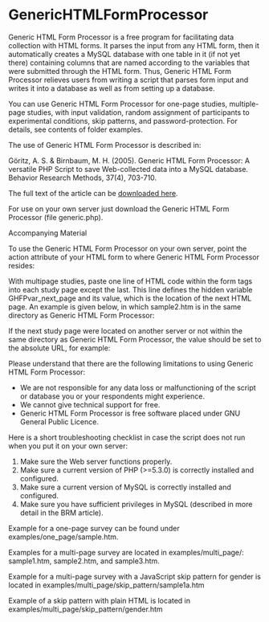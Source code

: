 GenericHTMLFormProcessor
========================
Generic HTML Form Processor is a free program for facilitating data collection with HTML forms. It parses the input from any HTML form, then it automatically creates a MySQL database with one table in it (if not yet there) containing columns that are named according to the variables that were submitted through the HTML form. Thus, Generic HTML Form Processor relieves users from writing a script that parses form input and writes it into a database as well as from setting up a database.

You can use Generic HTML Form Processor for one-page studies, multiple-page studies, with input validation, random assignment of participants to experimental conditions, skip patterns, and password-protection. For details, see contents of folder examples.

The use of Generic HTML Form Processor is described in:

Göritz, A. S. & Birnbaum, M. H. (2005). Generic HTML Form Processor: A versatile PHP Script to save Web-collected data into a MySQL database. Behavior Research Methods, 37(4), 703-710.

The full text of the article can be [downloaded here](http://vg06.met.vgwort.de/na/688e9e771ec04733ae3fa2081fd193f0?l=http://www.goeritz.net/brmic/generic_HTML_processor.pdf).

For use on your own server just download the Generic HTML Form Processor (file generic.php).

Accompanying Material

To use the Generic HTML Form Processor on your own server, point the action attribute of your HTML form to where Generic HTML Form Processor resides:

<form method="post" action="path_to_generic_script/generic.php">

With multipage studies, paste one line of HTML code within the form tags into each study page except the last. This line defines the hidden variable GHFPvar_next_page and its value, which is the location of the next HTML page. An example is given below, in which sample2.htm is in the same directory as Generic HTML Form Processor:
<input type="hidden" name="GHFPvar_next_page" value="sample2.htm">

If the next study page were located on another server or not within the same directory as Generic HTML Form Processor, the value should be set to the absolute URL, for example:
<input type="hidden" name="GHFPvar_next_page" value="http://full_path_on_server.net/pagename.htm">

Please understand that there are the following limitations to using Generic HTML Form Processor: 
- We are not responsible for any data loss or malfunctioning of the script or database you or your respondents might experience. 
- We cannot give technical support for free.
- Generic HTML Form Processor is free software placed under GNU General Public Licence. 

Here is a short troubleshooting checklist in case the script does not run when you put it on your own server:
1. Make sure the Web server functions properly.
2. Make sure a current version of PHP (>=5.3.0) is correctly installed and configured.
3. Make sure a current version of MySQL is correctly installed and configured.
4. Make sure you have sufficient privileges in MySQL (described in more detail in the BRM article).

Example for a one-page survey can be found under examples/one_page/sample.htm.

Examples for a multi-page survey are located in examples/multi_page/: sample1.htm, sample2.htm, and sample3.htm.

Example for a multi-page survey with a JavaScript skip pattern for gender is located in examples/multi_page/skip_pattern/sample1a.htm

Example of a skip pattern with plain HTML is located in examples/multi_page/skip_pattern/gender.htm
